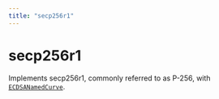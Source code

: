```yaml
---
title: "secp256r1"
---
```


# secp256r1

Implements secp256r1, commonly referred to as P-256, with [`ECDSANamedCurve`](/reference/ecdsa/ECDSANamedCurve).
